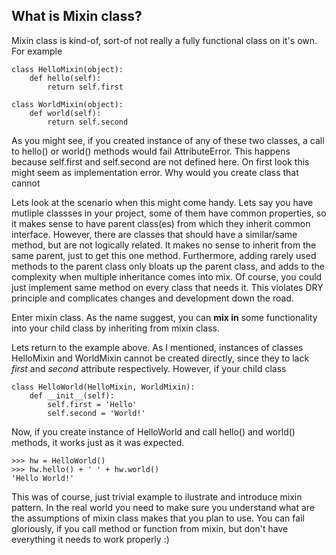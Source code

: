 ## What is Mixin class?

Mixin class is kind-of, sort-of not really a fully functional class on it's own.
For example 

```
class HelloMixin(object):
    def hello(self):
        return self.first

class WorldMixin(object):
    def world(self):
        return self.second
```

As you might see, if you created instance of any of these two classes,
 a call to hello() or world() methods would fail AttributeError.
This happens because self.first and self.second are not defined here. On first look this might seem as implementation error.
Why would you create class that cannot 

Lets look at the scenario when this might come handy.
Lets say you have mutliple classses in your project, some of them have common properties, so it makes sense to have parent class(es) from which they inherit common interface.
However, there are classes that should have a similar/same method, but are not logically related. It makes no sense to inherit from the same parent, just to get this one method.
Furthermore, adding rarely used methods to the parent class only bloats up the parent class, and adds to the complexity when multiple inheritance comes into mix.
 Of course, you could just implement same method on every class that needs it. 
This violates DRY principle and complicates changes and development down the road.

Enter mixin class. As the name suggest, you can **mix in** some functionality into your child class by inheriting from mixin class.

Lets return to the example above. As I mentioned, instances of classes HelloMixin and WorldMixin cannot be created directly, since they to lack *first* and *second* attribute respectively. However, if your child class 

```
class HelloWorld(HelloMixin, WorldMixin):
    def __init__(self):
        self.first = 'Hello'
        self.second = 'World!'
```

Now, if you create instance of HelloWorld and call hello() and world() methods, it works just as it was expected.
```
>>> hw = HelloWorld()
>>> hw.hello() + ' ' + hw.world()
'Hello World!'
```

This was of course, just trivial example to ilustrate and introduce mixin pattern. 
In the real world you need to make sure you understand what are the assumptions of mixin class makes that you plan to use.
You can fail gloriously, if you call method or function from mixin, but don't have everything it needs to work properly :)

